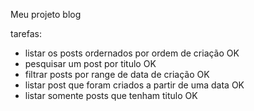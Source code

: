 Meu projeto blog

tarefas:

- listar os posts ordernados por ordem de criação OK
- pesquisar um post por titulo OK
- filtrar posts por range de data de criação OK
- listar post que foram criados a partir de uma data OK
- listar somente posts que tenham titulo OK
